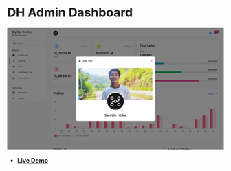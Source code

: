 # DH Admin Dashboard

![preview](assets/img/screenshot.png)

- **[Live Demo](https://dh-admin-dashboard.netlify.app/)**
